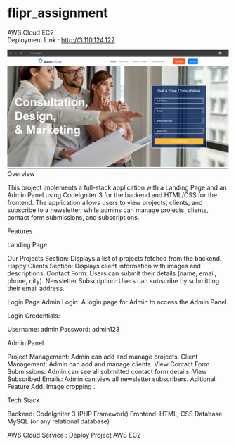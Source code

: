 # flipr_assignment

AWS Cloud EC2<br>
Deployment Link : http://3.110.124.122

![alt text](<Screenshot (6).png>)
Overview

This project implements a full-stack application with a Landing Page and an Admin Panel using CodeIgniter 3 for the backend and HTML/CSS for the frontend. The application allows users to view projects, clients, and subscribe to a newsletter, while admins can manage projects, clients, contact form submissions, and subscriptions.

Features

Landing Page

Our Projects Section: Displays a list of projects fetched from the backend.
Happy Clients Section: Displays client information with images and descriptions.
Contact Form: Users can submit their details (name, email, phone, city).
Newsletter Subscription: Users can subscribe by submitting their email address.

Login Page
Admin Login: A login page for Admin to access the Admin Panel.

Login Credentials:

Username: admin
Password: admin123

Admin Panel

Project Management: Admin can add and manage projects.
Client Management: Admin can add and manage clients.
View Contact Form Submissions: Admin can see all submitted contact form details.
View Subscribed Emails: Admin can view all newsletter subscribers.
Aditional Feature Add: Image cropping .

Tech Stack

Backend: CodeIgniter 3 (PHP Framework)
Frontend: HTML, CSS
Database: MySQL (or any relational database)

AWS Cloud Service : Deploy Project AWS EC2
